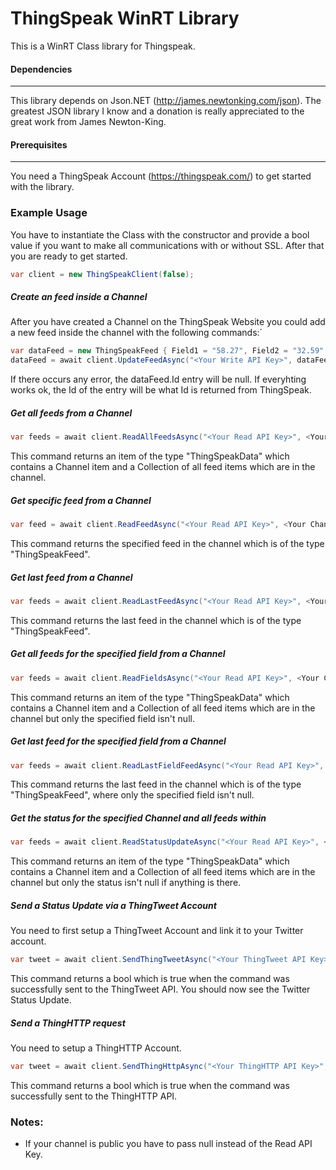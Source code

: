 ThingSpeak WinRT Library
================

This is a WinRT Class library for Thingspeak. 

#### Dependencies
---

This library depends on Json.NET (http://james.newtonking.com/json). The greatest JSON library I know and a donation is really appreciated to the great work from James Newton-King.

#### Prerequisites
---

You need a ThingSpeak Account (https://thingspeak.com/) to get started with the library.


### Example Usage

You have to instantiate the Class with the constructor and provide a bool value if you want to make all communications with or without SSL. After that you are ready to get started.

```c#
var client = new ThingSpeakClient(false);
```

##### Create an feed inside a Channel

After you have created a Channel on the ThingSpeak Website you could add a new feed inside the channel with the following commands:´
```c#
var dataFeed = new ThingSpeakFeed { Field1 = "58.27", Field2 = "32.59" };
dataFeed = await client.UpdateFeedAsync("<Your Write API Key>", dataFeed);
```
If there occurs any error, the dataFeed.Id entry will be null. If everyhting works ok, the Id of the entry will be what Id is returned from ThingSpeak.

##### Get all feeds from a Channel

```c#
var feeds = await client.ReadAllFeedsAsync("<Your Read API Key>", <Your Channel Id>);
```
This command returns an item of the type "ThingSpeakData" which contains a Channel item and a Collection of all feed items which are in the channel.

##### Get specific feed from a Channel

```c#
var feed = await client.ReadFeedAsync("<Your Read API Key>", <Your Channel Id>, <Your Feed Id>);
```
This command returns the specified feed in the channel which is of the type "ThingSpeakFeed".

##### Get last feed from a Channel

```c#
var feeds = await client.ReadLastFeedAsync("<Your Read API Key>", <Your Channel Id>);
```
This command returns the last feed in the channel which is of the type "ThingSpeakFeed".

##### Get all feeds for the specified field from a Channel

```c#
var feeds = await client.ReadFieldsAsync("<Your Read API Key>", <Your Channel Id>, <The id of the field>);
```
This command returns an item of the type "ThingSpeakData" which contains a Channel item and a Collection of all feed items which are in the channel but only the specified field isn't null.

##### Get last feed for the specified field from a Channel

```c#
var feeds = await client.ReadLastFieldFeedAsync("<Your Read API Key>", <Your Channel Id>, <The id of the field>);
```
This command returns the last feed in the channel which is of the type "ThingSpeakFeed", where only the specified field isn't null.

##### Get the status for the specified Channel and all feeds within

```c#
var feeds = await client.ReadStatusUpdateAsync("<Your Read API Key>", <Your Channel Id>);
```
This command returns an item of the type "ThingSpeakData" which contains a Channel item and a Collection of all feed items which are in the channel but only the status isn't null if anything is there.

##### Send a Status Update via a ThingTweet Account

You need to first setup a ThingTweet Account and link it to your Twitter account.

```c#
var tweet = await client.SendThingTweetAsync("<Your ThingTweet API Key>", "Your Twitter Status");
```
This command returns a bool which is true when the command was successfully sent to the ThingTweet API. You should now see the Twitter Status Update.

##### Send a ThingHTTP request

You need to setup a ThingHTTP Account.
```c#
var tweet = await client.SendThingHttpAsync("<Your ThingHTTP API Key>", "Your Message");
```
This command returns a bool which is true when the command was successfully sent to the ThingHTTP API. 


### Notes:
* If your channel is public you have to pass null instead of the Read API Key.
